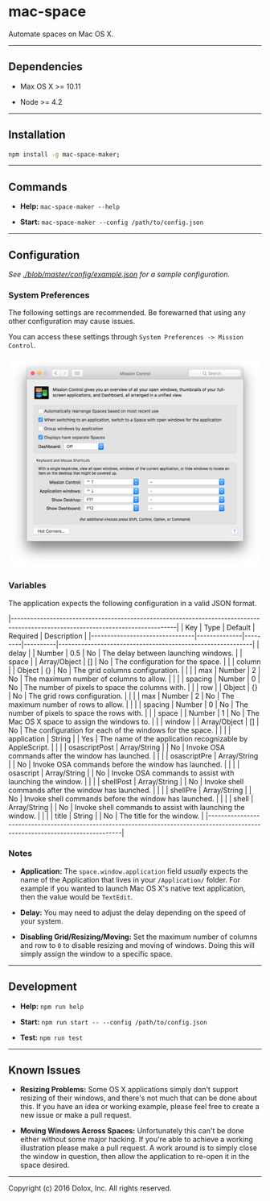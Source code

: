 # mac-space

Automate spaces on Mac OS X.

---

## Dependencies

- Max OS X >= 10.11

- Node >= 4.2

---

## Installation

```bash
npm install -g mac-space-maker;
```

---

## Commands

- **Help:** `mac-space-maker --help`

- **Start:** `mac-space-maker --config /path/to/config.json`

---

## Configuration

*See [./blob/master/config/example.json]() for a sample configuration.*

### System Preferences

The following settings are recommended. Be forewarned that using any other configuration may cause issues.

You can access these settings through `System Preferences -> Mission Control`.

![Mac OS X Mission Control System Preferences](https://raw.githubusercontent.com/dolox/mac-space/master/docs/img/system-preferences-mission-control.png)

### Variables

The application expects the following configuration in a valid JSON format.

|---------------------------------------------------------------------------------------------------------------------------------|
| Key                            | Type         | Default | Required | Description                                                |
|--------------------------------|--------------|---------|----------|------------------------------------------------------------|
| delay |                        | Number       | 0.5     | No       | The delay between launching windows.                       |
| space |                        | Array/Object | []      | No       | The configuration for the space.                           |
|       | column |               | Object       | {}      | No       | The grid columns configuration.                            |
|       |        | max           | Number       | 2       | No       | The maximum number of columns to allow.                    |
|       |        | spacing       | Number       | 0       | No       | The number of pixels to space the columns with.            |
|       | row    |               | Object       | {}      | No       | The grid rows configuration.                               |
|       |        | max           | Number       | 2       | No       | The maximum number of rows to allow.                       |
|       |        | spacing       | Number       | 0       | No       | The number of pixels to space the rows with.               |
|       | space  |               | Number       | 1       | No       | The Mac OS X space to assign the windows to.               |
|       | window |               | Array/Object | []      | No       | The configuration for each of the windows for the space.   |
|       |        | application   | String       |         | Yes      | The name of the application recognizable by AppleScript.   |
|       |        | osascriptPost | Array/String |         | No       | Invoke OSA commands after the window has launched.         |
|       |        | osascriptPre  | Array/String |         | No       | Invoke OSA commands before the window has launched.        |
|       |        | osascript     | Array/String |         | No       | Invoke OSA commands to assist with launching the window.   |
|       |        | shellPost     | Array/String |         | No       | Invoke shell commands after the window has launched.       |
|       |        | shellPre      | Array/String |         | No       | Invoke shell commands before the window has launched.      |
|       |        | shell         | Array/String |         | No       | Invoke shell commands to assist with launching the window. |
|       |        | title         | String       |         | No       | The title for the window.                                  |
|---------------------------------------------------------------------------------------------------------------------------------|

### Notes

- **Application:** The `space.window.application` field *usually* expects the name of the Application that lives in your `/Application/` folder. For example if you wanted to launch Mac OS X's native text application, then the value would be `TextEdit`.

- **Delay:** You may need to adjust the delay depending on the speed of your system.

- **Disabling Grid/Resizing/Moving:** Set the maximum number of columns and row to `0` to disable resizing and moving of windows. Doing this will simply assign the window to a specific space.

---

## Development

- **Help:** `npm run help`

- **Start:** `npm run start -- --config /path/to/config.json`

- **Test:** `npm run test`

---

## Known Issues

- **Resizing Problems:** Some OS X applications simply don't support resizing of their windows, and there's not much that can be done about this. If you have an idea or working example, please feel free to create a new issue or make a pull request.

- **Moving Windows Across Spaces:** Unfortunately this can't be done either without some major hacking. If you're able to achieve a working illustration please make a pull request. A work around is to simply close the window in question, then allow the application to re-open it in the space desired.

---

Copyright (c) 2016 Dolox, Inc. All rights reserved.
